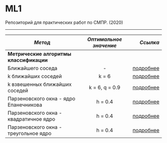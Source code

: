 # ML1
Репозиторий для практических работ по СМПР. (2020)

---

| ***Метод***   |      ***Оптимальное значение***      |  ***Ссылка*** |
|---------|:------------------------------:|--------:|
| **Метрические алгоритмы классификации** |
| Ближайшего соседа |  - | [подробнее](https://github.com/Vector232/ML1/tree/master/1NN) |
| k ближайших соседей |    k = 6    |[подробнее](https://github.com/Vector232/ML1/tree/master/kNN) |
| k взвешенных ближайших соседей| k = 6, q = 0.9 | [подробнее](https://github.com/Vector232/ML1/tree/master/kwNN) |
| Парзеновского окна - ядро Епанечникова | h = 0.4 | [подробнее](https://github.com/Vector232/ML1/tree/master/PW) |
| Парзеновского окна - квадратичное ядро |  h = 0.4 | [подробнее](https://github.com/Vector232/ML1/tree/master/PW) |
| Парзеновского окна - треугольное ядро |  h = 0.4 | [подробнее](https://github.com/Vector232/ML1/tree/master/PW) |
